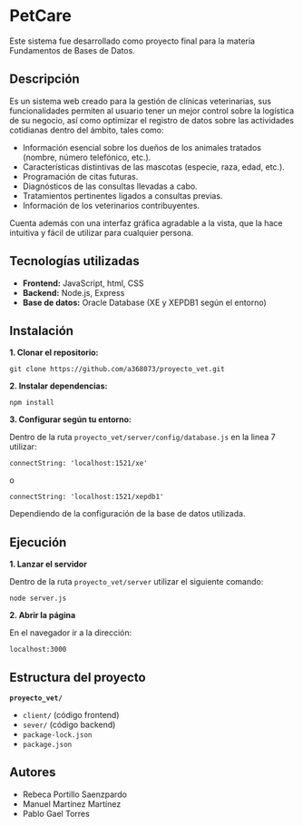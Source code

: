 # PetCare
Este sistema fue desarrollado como proyecto final para la materia Fundamentos de Bases de Datos.

## Descripción
Es un sistema web creado para la gestión de clínicas veterinarias, sus funcionalidades permiten al usuario tener un mejor control sobre la logística de su negocio, así como optimizar el registro de datos sobre las actividades cotidianas dentro del ámbito, tales como:

- Información esencial sobre los dueños de los animales tratados (nombre, número telefónico, etc.).
- Características distintivas de las mascotas (especie, raza, edad, etc.).
- Programación de citas futuras.
- Diagnósticos de las consultas llevadas a cabo.
- Tratamientos pertinentes ligados a consultas previas.
- Información de los veterinarios contribuyentes.

Cuenta además con una interfaz gráfica agradable a la vista, que la hace intuitiva y fácil de utilizar para cualquier persona.

## Tecnologías utilizadas
- **Frontend:** JavaScript, html, CSS
- **Backend:** Node.js, Express
- **Base de datos:** Oracle Database (XE y XEPDB1 según el entorno)

## Instalación
**1. Clonar el repositorio:**
```
git clone https://github.com/a368073/proyecto_vet.git
```

**2. Instalar dependencias:**
```
npm install
```

**3. Configurar según tu entorno:**

Dentro de la ruta `proyecto_vet/server/config/database.js` en la linea 7 utilizar:
```
connectString: 'localhost:1521/xe'
```
o
```
connectString: 'localhost:1521/xepdb1'
```
Dependiendo de la configuración de la base de datos utilizada.

## Ejecución
**1. Lanzar el servidor**

Dentro de la ruta `proyecto_vet/server` utilizar el siguiente comando:
```
node server.js
```

**2. Abrir la página**

En el navegador ir a la dirección:
```
localhost:3000
```

## Estructura del proyecto
**`proyecto_vet/`**
- `client/` (código frontend)
- `sever/` (código backend)
- `package-lock.json`
- `package.json`

## Autores
- Rebeca Portillo Saenzpardo
- Manuel Martínez Martínez
- Pablo Gael Torres






